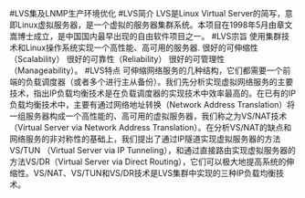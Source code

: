 #LVS集及LNMP生产环境优化
#LVS简介
LVS是Linux Virtual Server的简写，意即Linux虚拟服务器，是一个虚拟的服务器集群系统。本项目在1998年5月由章文嵩博士成立，是中国国内最早出现的自由软件项目之一。
#LVS宗旨
使用集群技术和Linux操作系统实现一个高性能、高可用的服务器.
很好的可伸缩性（Scalability）
很好的可靠性（Reliability）
很好的可管理性（Manageability）。
#LVS特点
可伸缩网络服务的几种结构，它们都需要一个前端的负载调度器（或者多个进行主从备份）。我们先分析实现虚拟网络服务的主要技术，指出IP负载均衡技术是在负载调度器的实现技术中效率最高的。在已有的IP负载均衡技术中，主要有通过网络地址转换（Network Address Translation）将一组服务器构成一个高性能的、高可用的虚拟服务器，我们称之为VS/NAT技术（Virtual Server via Network Address Translation）。在分析VS/NAT的缺点和网络服务的非对称性的基础上，我们提出了通过IP隧道实现虚拟服务器的方法VS/TUN （Virtual Server via IP Tunneling），和通过直接路由实现虚拟服务器的方法VS/DR（Virtual Server via Direct Routing），它们可以极大地提高系统的伸缩性。VS/NAT、VS/TUN和VS/DR技术是LVS集群中实现的三种IP负载均衡技术。


